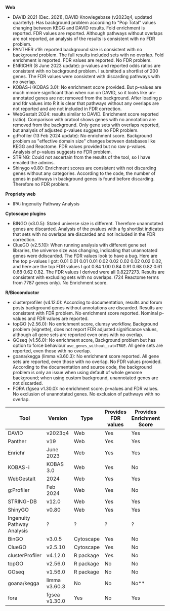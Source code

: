 **Web**
* DAVID 2021 (Dec. 2021), DAVID Knowlegebase (v2023q4, updated quarterly): Has background problem according to "Pop Total" values changing between KEGG and DAVID results. Fold enrichment is reported. FDR values are reported. Although pathways without overlaps are not reported, an analysis of the results is consistent with no FDR problem.
* PANTHER v19: reported background size is consistent with no background problem. The full results included sets with no overlap. Fold enrichment is reported. FDR values are reported. No FDR problem.
* ENRICHR (8 June 2023 update): p-values and reported odds ratios are consistent with no background problem. I submitted a shortlist of 200 genes. The FDR values were consistent with discarding pathways with no overlap.
* KOBAS-i (KOBAS 3.0): No enrichment score provided. But p-values are much mmore significant than when run on DAVID, so it looks like un-annotated genes are not removed from the background. After loading p and fdr values into R it is clear that pathways without any overlaps are not reported and are not included in FDR correction.
* WebGestalt 2024: results similar to DAVID. Enrichment score reported (ratio). Comparison with oratool shows genes with no annotation are removed from the background. Only gene sets with overlaps reported, but analysis of adjusted p-values suggests no FDR problem.
* g:Profiler (13 Feb 2024 update): No enrichment score. Background problem as "effective domain size" changes between databases like KEGG and Reactome. FDR values provided but no raw p-values. Analysis of p-values suggests no FDR problem.
* STRING: Could not ascertain from the results of the tool, so I have emailed the admins.
* Shinygo v0.80: Enrichment scores are consistent with not discarding genes without any categories. According to the code, the number of genes in pathways in background genes is found before discarding. Therefore no FDR problem.

**Propriety web**
* IPA: Ingenuity Pathway Analysis

**Cytoscape plugins**
* BINGO (v3.0.5): Stated universe size is different. Therefore unannotated genes are discarded. Analysis of the pvalues with a fg shortlist indicates that sets with no overlaps are discarded and not included in the FDR correction.
* ClueGO (v2.5.10): When running analysis with different gene set libraries, the universe size was changing, indicating that unannotated genes were ddiscarded. The FDR values look to have a bug. Here are the top p-values I got: 0.01 0.01 0.01 0.01 0.02 0.02 0.02 0.02 0.02 0.02, and here are the top FDR values I got 0.84 1.00 0.84 0.91 0.68 0.82 0.61 0.68 0.62 0.82. The FDR values I derived were all 0.8227273. Results are consistent with excluding sets with no overlaps. (724 Reactome terms from 7787 genes only). No Enrichment score.

**R/Bioconductor**
* clusterprofiler (v4.12.0): According to documentation, results and forum posts background genes without annotations are discarded. Results are consistent with FDR problem. No enrichment score reported. Nominal p-values and FDR values are reported.
* topGO (v2.56.0): No enrichment score, clumsy workflow, Background problem (vignette), does not report FDR adjusted significance values, although all gene sets are reported even ones with no overlap.
* GOseq (v1.56.0): No enrichment score, Background problem but has option to force behaviour `use_genes_without_cat=TRUE`.  All gene sets are reported, even those with no overlap. 
* goana/kegga (limma v3.60.3): No enrichment score reported.  All gene sets are reported, even those with no overlap. No FDR values provided. According to the documentation and source code, the background problem is only an issue when using default of whole genome background; when using custom background, unannotated genes are not discarded.
* FORA (fgsea v1.30.0): no enrichment score. p-values and FDR values. No exclusion of unannotated genes. No exclusion of pathways with no overlap.

| Tool | Version | Type | Provides FDR values | Provides Enrichment Score | Proper background handling | Proper FDR | Reference |
| --- | --- | --- | --- | --- | --- | --- | --- |
| DAVID | v2023q4 | Web | Yes | Yes | No | Yes | ref |
| Panther | v19 | Web | Yes | Yes | Yes | Yes | ref |
| Enrichr | June 2023 | Web | Yes | Yes | Yes | No | ref |
| KOBAS-i | KOBAS 3.0 | Web | Yes | No | Yes | No | ref |
| WebGestalt | 2024 | Web | Yes | Yes | No | Yes | ref |
| g:Profiler | Feb 2024 | Web | Yes | No | No | Yes | ref |
| STRING-DB | v12.0 | Web | Yes | Yes | ? | ? | ref |
| ShinyGO | v0.80 | Web | Yes | Yes | Yes | Yes | ref |
| Ingenuity Pathway Analysis | ? | ? | ? | ? | ? | ? | ? |
| BinGO | v3.0.5 | Cytoscape | Yes | No | No | No | ref |
| ClueGO | v2.5.10 | Cytoscape | Yes | No | No | No | ref |
| clusterProfiler | v4.12.0 | R package | Yes | No | No | No | ref |
| topGO | v2.56.0 | R package | No | No | No | Yes+ | ref |
| GOseq | v1.56.0 | R package | No | No | No* | Yes+ | ref |
| goana/kegga | limma v3.60.3 | No | No | No** | Yes+ | ref |
| fora | fgsea v1.30.0 | Yes | No | Yes | Yes | ref |




